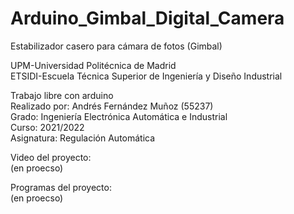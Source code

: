 # Arduino_Gimbal_Digital_Camera


Estabilizador casero para cámara de fotos (Gimbal)


UPM-Universidad Politécnica de Madrid <br>
ETSIDI-Escuela Técnica Superior de Ingeniería y Diseño Industrial <br>


Trabajo libre con arduino <br>
Realizado por: Andrés Fernández Muñoz (55237) <br>
Grado: Ingeniería Electrónica Automática e Industrial <br>
Curso: 2021/2022 <br>
Asignatura: Regulación Automática <br>

Video del proyecto:<br>
(en proecso)<br>

Programas del proyecto:<br>
(en proecso)<br>

